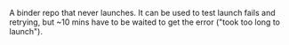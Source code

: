 A binder repo that never launches. It can be used to test launch fails and retrying, but ~10 mins have to be waited to get the error ("took too long to launch").
